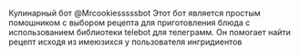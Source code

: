 Кулинарный бот @Mrcookiesssssbot
Этот бот является простым помошником с выбором рецепта для приготовления блюда с использованием библиотеки telebot для телеграмм.
Он помогает найти рецепт исходя из имеюзихся у пользователя ингридиентов 


